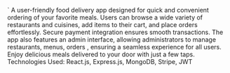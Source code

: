 `
A user-friendly food delivery app designed for quick and convenient ordering of your favorite meals. Users can browse a wide variety of restaurants and 
cuisines, add items to their cart, and place orders effortlessly. Secure payment integration ensures smooth transactions. The app also features an admin interface, 
allowing administrators to manage restaurants, menus, orders , ensuring a seamless experience for all users. Enjoy delicious meals delivered
to your door with just a few taps.
Technologies Used: React.js, Express.js, MongoDB, Stripe, JWT
